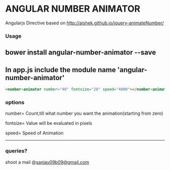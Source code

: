 # ANGULAR NUMBER ANIMATOR
Angularjs Directive based on http://aishek.github.io/jquery-animateNumber/

### Usage
bower install angular-number-animator --save
---
In app.js include the module name 'angular-number-animator'
---
```html
<number-animator number="40" fontsize="20" speed="4000"></number-animator>
```
### options

number=<number> 
Count,till what number you want the animation(starting from zero)

fontsize=<number>
Value will be evaluated in pixels

speed=<number>
Speed of Animation


---

### queries?
shoot a mail @sanjay09b09@gmail.com


